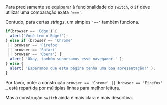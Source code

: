 Para precisamente se equiparar à funcionalidade do `switch`, o `if` deve utilizar uma comparação exata `'==='`.

Contudo, para certas *strings*, um simples `'=='` também funciona.

```js no-beautify
if(browser == 'Edge') {
  alert("Você tem o Edge!");
} else if (browser == 'Chrome'
 || browser == 'Firefox'
 || browser == 'Safari'
 || browser == 'Opera') {
  alert( 'Okay, também suportamos esse navegador.' );
} else {
  alert( 'Esperamos que esta página tenha uma boa apresentação!' );
}
```

Por favor, note: a construção `browser == 'Chrome' || browser == 'Firefox' …` está repartida por múltiplas linhas para melhor leitura.

Mas a construção `switch` ainda é mais clara e mais descritiva.
